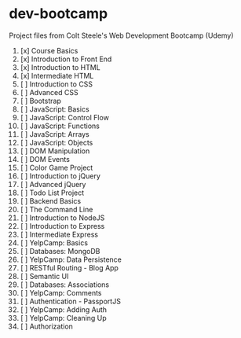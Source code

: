 # dev-bootcamp
Project files from Colt Steele's Web Development Bootcamp (Udemy)
1. [x] Course Basics
2. [x] Introduction to Front End
3. [x] Introduction to HTML
4. [x] Intermediate HTML
5. [ ] Introduction to CSS
6. [ ] Advanced CSS
7. [ ] Bootstrap
8. [ ] JavaScript: Basics
9. [ ] JavaScript: Control Flow
10. [ ] JavaScript: Functions
11. [ ] JavaScript: Arrays
12. [ ] JavaScript: Objects
13. [ ] DOM Manipulation
14. [ ] DOM Events
15. [ ] Color Game Project
16. [ ] Introduction to jQuery
17. [ ] Advanced jQuery
18. [ ] Todo List Project
19. [ ] Backend Basics
20. [ ] The Command Line
21. [ ] Introduction to NodeJS
22. [ ] Introduction to Express
23. [ ] Intermediate Express
24. [ ] YelpCamp: Basics
25. [ ] Databases: MongoDB
26. [ ] YelpCamp: Data Persistence
27. [ ] RESTful Routing - Blog App
28. [ ] Semantic UI
29. [ ] Databases: Associations
30. [ ] YelpCamp: Comments
31. [ ] Authentication - PassportJS
32. [ ] YelpCamp: Adding Auth
33. [ ] YelpCamp: Cleaning Up
34. [ ] Authorization
